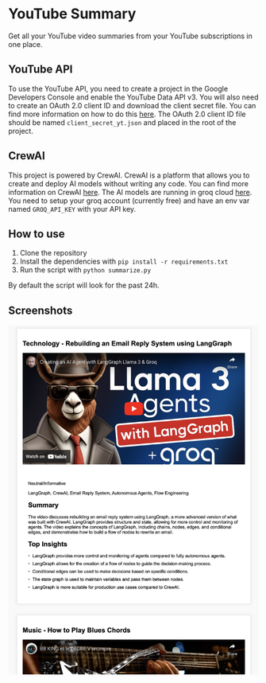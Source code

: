 # YouTube Summary

Get all your YouTube video summaries from your YouTube subscriptions in one place.

## YouTube API

To use the YouTube API, you need to create a project in the Google Developers Console and enable the YouTube Data API v3. You will also need to create an OAuth 2.0 client ID and download the client secret file. You can find more information on how to do this [here](https://developers.google.com/youtube/registering_an_application).
The OAuth 2.0 client ID file should be named `client_secret_yt.json` and placed in the root of the project.

## CrewAI

This project is powered by CrewAI. CrewAI is a platform that allows you to create and deploy AI models without writing any code. You can find more information on CrewAI [here](https://crewai.com/).
The AI models are running in groq cloud [here](https://console.groq.com/playground). You need to setup your groq account (currently free) and have an env var named `GROQ_API_KEY` with your API key.

## How to use

1. Clone the repository
2. Install the dependencies with `pip install -r requirements.txt`
3. Run the script with `python summarize.py`

By default the script will look for the past 24h. 

## Screenshots

![Screenshot](pictures/screenshot.png)